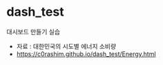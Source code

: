 # dash_test

대시보드 만들기 실습 
- 자료 : 대한민국의 시도별 에너지 소비량
- https://c0rashim.github.io/dash_test/Energy.html